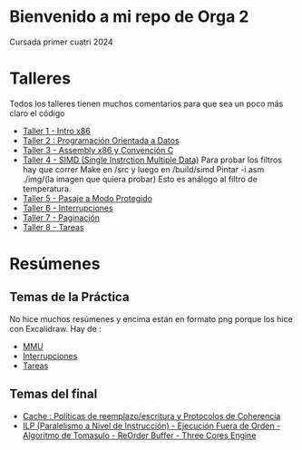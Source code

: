 # Bienvenido a mi repo de Orga 2 
Cursada primer cuatri 2024

# Talleres
Todos los talleres tienen muchos comentarios para que sea un poco más claro el código

- [Taller 1 - Intro x86](https://github.com/ToniusRetonius/Orga-2/tree/main/Taller%201%20-%20Intro%20x86)
- [Taller 2 : Programación Orientada a Datos](https://github.com/ToniusRetonius/Orga-2/tree/main/Taller%202%20-%20Programaci%C3%B3n%20orientada%20a%20datos)
- [Taller 3 - Assembly x86 y Convención C](https://github.com/ToniusRetonius/Orga-2/tree/main/Taller%203%20-%20%20Assemblyx86%20-%20Convenci%C3%B3n%20C)
- [Taller 4 - SIMD (Single Instrction Multiple Data)](https://github.com/ToniusRetonius/Orga-2/tree/main/Taller%204%20-SIMD)
Para probar los filtros hay que correr Make en /src y luego en /build/simd Pintar -i asm ./img/(la imagen que quiera probar)
Esto es análogo al filtro de temperatura.
- [Taller 5 - Pasaje a Modo Protegido](https://github.com/ToniusRetonius/Orga-2/tree/main/Taller%205%20-%20Modo%20Protegido)
- [Taller 6 - Interrupciones](https://github.com/ToniusRetonius/Orga-2/tree/main/Taller%206%20-%20Interrupciones)
- [Taller 7 - Paginación](https://github.com/ToniusRetonius/Orga-2/tree/main/Taller%207%20-%20Paginaci%C3%B3n)
- [Taller 8 - Tareas](https://github.com/ToniusRetonius/Orga-2/tree/main/Taller%208%20-%20Tareas)

# Resúmenes
## Temas de la Práctica
No hice muchos resúmenes y encima están en formato png porque los hice con Excalidraw. Hay de :
- [MMU](https://github.com/ToniusRetonius/Orga-2/blob/main/Res%C3%BAmenes/MMU.svg)
- [Interrupciones](https://github.com/ToniusRetonius/Orga-2/blob/main/Res%C3%BAmenes/interrupciones.png)
- [Tareas](https://github.com/ToniusRetonius/Orga-2/blob/main/Res%C3%BAmenes/tareas.svg)

## Temas del final
- [Cache : Políticas de reemplazo/escritura y Protocolos de Coherencia](https://github.com/ToniusRetonius/Orga-2/blob/main/Final/MICRO-ARQUITECTURA%20CACHE.png)
- [ILP (Paralelismo a Nivel de Instrucción) - Ejecución Fuera de Orden - Algoritmo de Tomasulo - ReOrder Buffer - Three Cores Engine](https://github.com/ToniusRetonius/Orga-2/blob/main/Final/MICRO-ARQUITECTURA%20ILP.png) 




